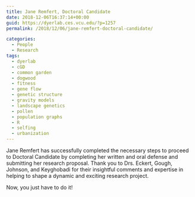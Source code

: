 ```yaml
---
title: Jane Remfert, Doctoral Candidate
date: 2018-12-06T16:37:14+00:00
guid: https://dyerlab.ces.vcu.edu/?p=1257
permalink: /2018/12/06/jane-remfert-doctoral-candidate/

categories:
  - People
  - Research
tags:
  - dyerlab
  - cGD
  - common garden
  - dogwood
  - fitness
  - gene flow
  - genetic structure
  - gravity models
  - landscape genetics
  - pollen
  - population graphs
  - R
  - selfing
  - urbanization
---
```

Jane Remfert has successfully completed the necessary steps to proceed to Doctoral Candidate by completing her written and oral defense and submitting her research proposal.  Thank you to Drs. Eckert, Gough, Johnson, and Keyghobadi for their insightful comments and expertise in helping to shape a dynamic and exciting research project.

Now, you just have to do it!
